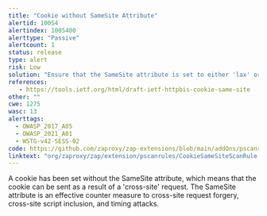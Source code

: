 ```yaml
---
title: "Cookie without SameSite Attribute"
alertid: 10054
alertindex: 1005400
alerttype: "Passive"
alertcount: 1
status: release
type: alert
risk: Low
solution: "Ensure that the SameSite attribute is set to either 'lax' or ideally 'strict' for all cookies."
references:
   - https://tools.ietf.org/html/draft-ietf-httpbis-cookie-same-site
other: ""
cwe: 1275
wasc: 13
alerttags: 
  - OWASP_2017_A05
  - OWASP_2021_A01
  - WSTG-v42-SESS-02
code: https://github.com/zaproxy/zap-extensions/blob/main/addOns/pscanrules/src/main/java/org/zaproxy/zap/extension/pscanrules/CookieSameSiteScanRule.java
linktext: "org/zaproxy/zap/extension/pscanrules/CookieSameSiteScanRule.java"
---
```

A cookie has been set without the SameSite attribute, which means that the cookie can be sent as a result of a 'cross-site' request. The SameSite attribute is an effective counter measure to cross-site request forgery, cross-site script inclusion, and timing attacks.
